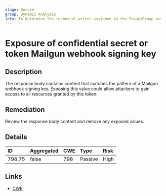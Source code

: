 ```yaml
---
stage: Secure
group: Dynamic Analysis
info: To determine the technical writer assigned to the Stage/Group associated with this page, see https://handbook.gitlab.com/handbook/product/ux/technical-writing/#assignments
---
```


# Exposure of confidential secret or token Mailgun webhook signing key

## Description

The response body contains content that matches the pattern of a Mailgun webhook signing key.
Exposing this value could allow attackers to gain access to all resources granted by this token.

## Remediation

Review the response body content and remove any exposed values.

## Details

| ID | Aggregated | CWE | Type | Risk |
|:---|:--------|:--------|:--------|:--------|
| 798.75 | false | 798 | Passive | High |

## Links

- [CWE](https://cwe.mitre.org/data/definitions/798.html)
